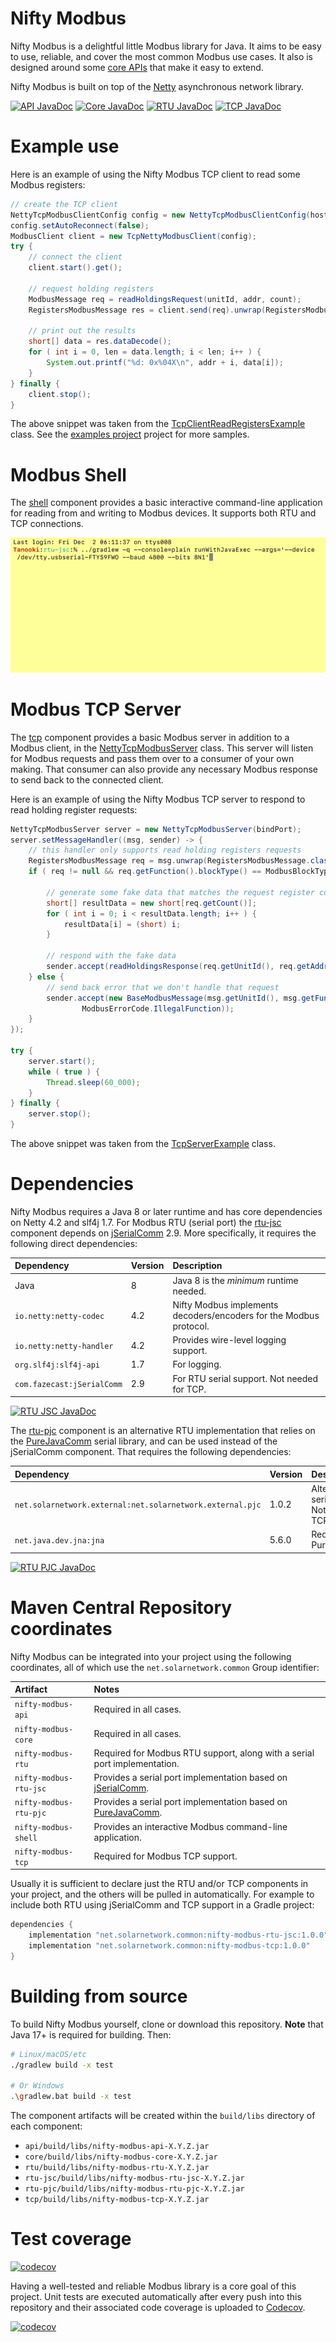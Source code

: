 # Nifty Modbus

Nifty Modbus is a delightful little Modbus library for Java. It aims to be easy to use, reliable,
and cover the most common Modbus use cases. It also is designed around some
[core APIs](https://javadoc.io/doc/net.solarnetwork.common/nifty-modbus-api) that make it easy to
extend.

Nifty Modbus is built on top of the [Netty](https://netty.io/) asynchronous network library.

[![API JavaDoc](https://javadoc.io/badge2/net.solarnetwork.common/nifty-modbus-api/JavaDoc%20API.svg)](https://javadoc.io/doc/net.solarnetwork.common/nifty-modbus-api)
[![Core JavaDoc](https://javadoc.io/badge2/net.solarnetwork.common/nifty-modbus-core/JavaDoc%20Core.svg)](https://javadoc.io/doc/net.solarnetwork.common/nifty-modbus-core)
[![RTU JavaDoc](https://javadoc.io/badge2/net.solarnetwork.common/nifty-modbus-rtu/JavaDoc%20RTU.svg)](https://javadoc.io/doc/net.solarnetwork.common/nifty-modbus-rtu)
[![TCP JavaDoc](https://javadoc.io/badge2/net.solarnetwork.common/nifty-modbus-tcp/JavaDoc%20TCP.svg)](https://javadoc.io/doc/net.solarnetwork.common/nifty-modbus-tcp)

# Example use

Here is an example of using the Nifty Modbus TCP client to read some Modbus registers:

```java
// create the TCP client
NettyTcpModbusClientConfig config = new NettyTcpModbusClientConfig(hostName, hostPort);
config.setAutoReconnect(false);
ModbusClient client = new TcpNettyModbusClient(config);
try {
	// connect the client
	client.start().get();

	// request holding registers
	ModbusMessage req = readHoldingsRequest(unitId, addr, count);
	RegistersModbusMessage res = client.send(req).unwrap(RegistersModbusMessage.class);

	// print out the results
	short[] data = res.dataDecode();
	for ( int i = 0, len = data.length; i < len; i++ ) {
		System.out.printf("%d: 0x%04X\n", addr + i, data[i]);
	}
} finally {
	client.stop();
}
```

The above snippet was taken from the [TcpClientReadRegistersExample][ex-tcp-client] class. See the
[examples project](examples/) project for more samples.


# Modbus Shell

The [shell](./shell/) component provides a basic interactive command-line application for reading
from and writing to Modbus devices. It supports both RTU and TCP connections.

![Modbus Shell](shell/docs/nifty-modbus-shell.gif)


# Modbus TCP Server

The [tcp](./tcp/) component provides a basic Modbus server in addition to a Modbus client, in the
[NettyTcpModbusServer][NettyTcpModbusServer] class. This server will listen for Modbus requests
and pass them over to a consumer of your own making. That consumer can also provide any necessary
Modbus response to send back to the connected client.

Here is an example of using the Nifty Modbus TCP server to respond to read holding register
requests:

```java
NettyTcpModbusServer server = new NettyTcpModbusServer(bindPort);
server.setMessageHandler((msg, sender) -> {
	// this handler only supports read holding registers requests
	RegistersModbusMessage req = msg.unwrap(RegistersModbusMessage.class);
	if ( req != null && req.getFunction().blockType() == ModbusBlockType.Holding ) {

		// generate some fake data that matches the request register count
		short[] resultData = new short[req.getCount()];
		for ( int i = 0; i < resultData.length; i++ ) {
			resultData[i] = (short) i;
		}

		// respond with the fake data
		sender.accept(readHoldingsResponse(req.getUnitId(), req.getAddress(), resultData));
	} else {
		// send back error that we don't handle that request
		sender.accept(new BaseModbusMessage(msg.getUnitId(), msg.getFunction(),
				ModbusErrorCode.IllegalFunction));
	}
});

try {
	server.start();
	while ( true ) {
		Thread.sleep(60_000);
	}
} finally {
	server.stop();
}
```

The above snippet was taken from the  [TcpServerExample][ex-tcp-server] class.

# Dependencies

Nifty Modbus requires a Java 8 or later runtime and has core dependencies on Netty 4.2 and slf4j
1.7. For Modbus RTU (serial port) the [rtu-jsc](./rtu-jsc/) component depends on
[jSerialComm][jSerialComm] 2.9. More specifically, it requires the following direct dependencies:

| Dependency | Version | Description |
|:-----------|:--------|:------------|
| Java                       | 8   | Java 8 is the _minimum_ runtime needed. |
| `io.netty:netty-codec`     | 4.2 | Nifty Modbus implements decoders/encoders for the Modbus protocol. |
| `io.netty:netty-handler`   | 4.2 | Provides wire-level logging support. |
| `org.slf4j:slf4j-api`      | 1.7 | For logging. |
| `com.fazecast:jSerialComm` | 2.9 | For RTU serial support. Not needed for TCP. |

[![RTU JSC JavaDoc](https://javadoc.io/badge2/net.solarnetwork.common/nifty-modbus-rtu-jsc/JavaDoc%20RTU%20jSerialComm.svg)](https://javadoc.io/doc/net.solarnetwork.common/nifty-modbus-rtu-jsc)

The [rtu-pjc](./rtu-pjc/) component is an alternative RTU implementation that relies on the
[PureJavaComm][PureJavaComm] serial library, and can be used instead of the jSerialComm component.
That requires the following dependencies:

| Dependency | Version | Description |
|:-----------|:--------|:------------|
| `net.solarnetwork.external:net.solarnetwork.external.pjc` | 1.0.2 | Alternative RTU serial support. Not needed for TCP. |
| `net.java.dev.jna:jna` | 5.6.0 | Required by PureJavaComm. |

[![RTU PJC JavaDoc](https://javadoc.io/badge2/net.solarnetwork.common/nifty-modbus-rtu-pjc/JavaDoc%20RTU%20PureJavaComm.svg)](https://javadoc.io/doc/net.solarnetwork.common/nifty-modbus-rtu-pjc)

# Maven Central Repository coordinates

Nifty Modbus can be integrated into your project using the following coordinates,
all of which use the `net.solarnetwork.common` Group identifier:

| Artifact | Notes |
|:---------|:------|
| `nifty-modbus-api` | Required in all cases. |
| `nifty-modbus-core` | Required in all cases. |
| `nifty-modbus-rtu` | Required for Modbus RTU support, along with a serial port implementation. |
| `nifty-modbus-rtu-jsc` | Provides a serial port implementation based on [jSerialComm][jSerialComm]. |
| `nifty-modbus-rtu-pjc` | Provides a serial port implementation based on [PureJavaComm][PureJavaComm]. |
| `nifty-modbus-shell` | Provides an interactive Modbus command-line application.  |
| `nifty-modbus-tcp` | Required for Modbus TCP support. |

Usually it is sufficient to declare just the RTU and/or TCP components in your project, and the
others will be pulled in automatically. For example to include both RTU using jSerialComm and TCP
support in a Gradle project:

```gradle
dependencies {
	implementation "net.solarnetwork.common:nifty-modbus-rtu-jsc:1.0.0"
	implementation "net.solarnetwork.common:nifty-modbus-tcp:1.0.0"
}
```

# Building from source

To build Nifty Modbus yourself, clone or download this repository. **Note** that Java 17+
is required for building. Then:

```sh
# Linux/macOS/etc
./gradlew build -x test

# Or Windows
.\gradlew.bat build -x test
```

The component artifacts will be created within the `build/libs` directory of each component:

 * `api/build/libs/nifty-modbus-api-X.Y.Z.jar`
 * `core/build/libs/nifty-modbus-core-X.Y.Z.jar`
 * `rtu/build/libs/nifty-modbus-rtu-X.Y.Z.jar`
 * `rtu-jsc/build/libs/nifty-modbus-rtu-jsc-X.Y.Z.jar`
 * `rtu-pjc/build/libs/nifty-modbus-rtu-pjc-X.Y.Z.jar`
 * `tcp/build/libs/nifty-modbus-tcp-X.Y.Z.jar`

# Test coverage

[![codecov](https://codecov.io/github/SolarNetwork/nifty-modbus/branch/main/graph/badge.svg?token=VPVD1Z35YK)](https://codecov.io/github/SolarNetwork/nifty-modbus)

Having a well-tested and reliable Modbus library is a core goal of this project. Unit tests are
executed automatically after every push into this repository and their associated code coverage is
uploaded to [Codecov](https://codecov.io/github/SolarNetwork/nifty-modbus/).

[![codecov](https://codecov.io/github/SolarNetwork/nifty-modbus/branch/main/graphs/sunburst.svg?token=VPVD1Z35YK)](https://codecov.io/github/SolarNetwork/nifty-modbus)


[jSerialComm]: https://fazecast.github.io/jSerialComm/
[ex-tcp-client]: https://github.com/SolarNetwork/nifty-modbus/blob/main/tcp/src/test/java/net/solarnetwork/io/modbus/tcp/example/TcpClientReadRegistersExample.java
[ex-tcp-server]: https://github.com/SolarNetwork/nifty-modbus/blob/main/tcp/src/test/java/net/solarnetwork/io/modbus/tcp/example/TcpServerExample.java
[NettyTcpModbusServer]: https://github.com/SolarNetwork/nifty-modbus/blob/main/tcp/src/main/java/net/solarnetwork/io/modbus/tcp/netty/NettyTcpModbusServer.java
[PureJavaComm]: http://www.sparetimelabs.com/purejavacomm/purejavacomm.php
